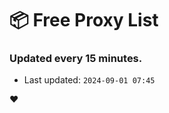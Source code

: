 # :package: Free Proxy List
### Updated every 15 minutes.

- Last updated: `2024-09-01 07:45`

:heart:
